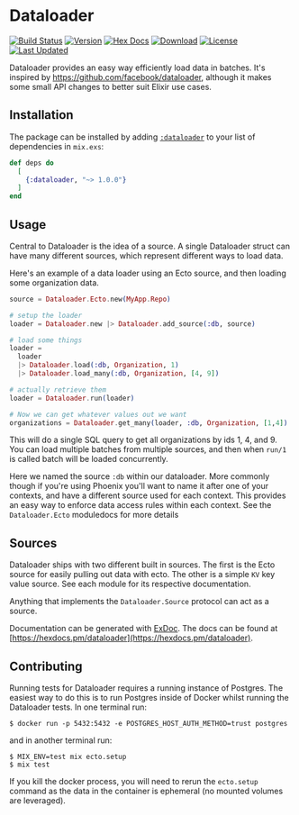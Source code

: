 # Dataloader

[![Build Status](https://img.shields.io/travis/absinthe-graphql/dataloader.svg?style=flat-square)](https://travis-ci.org/absinthe-graphql/dataloader)
[![Version](https://img.shields.io/hexpm/v/dataloader.svg)](https://hex.pm/packages/dataloader)
[![Hex Docs](https://img.shields.io/badge/hex-docs-lightgreen.svg)](https://hexdocs.pm/dataloader/)
[![Download](https://img.shields.io/hexpm/dt/dataloader.svg)](https://hex.pm/packages/dataloader)
[![License](https://img.shields.io/badge/License-MIT-blue.svg)](https://opensource.org/licenses/MIT)
[![Last Updated](https://img.shields.io/github/last-commit/absinthe-graphql/dataloader.svg)](https://github.com/absinthe-graphql/dataloader/commits/master)

Dataloader provides an easy way efficiently load data in batches. It's inspired
by https://github.com/facebook/dataloader, although it makes some small API
changes to better suit Elixir use cases.

## Installation

The package can be installed by adding [`:dataloader`](https://hex.pm/packages/dataloader) to your list of dependencies in `mix.exs`:

```elixir
def deps do
  [
    {:dataloader, "~> 1.0.0"}
  ]
end
```

## Usage

Central to Dataloader is the idea of a source. A single Dataloader struct can
have many different sources, which represent different ways to load data.

Here's an example of a data loader using an Ecto source, and then loading some
organization data.

```elixir
source = Dataloader.Ecto.new(MyApp.Repo)

# setup the loader
loader = Dataloader.new |> Dataloader.add_source(:db, source)

# load some things
loader =
  loader
  |> Dataloader.load(:db, Organization, 1)
  |> Dataloader.load_many(:db, Organization, [4, 9])

# actually retrieve them
loader = Dataloader.run(loader)

# Now we can get whatever values out we want
organizations = Dataloader.get_many(loader, :db, Organization, [1,4])
```

This will do a single SQL query to get all organizations by ids 1, 4, and 9. You
can load multiple batches from multiple sources, and then when `run/1` is called
batch will be loaded concurrently.

Here we named the source `:db` within our dataloader. More commonly though if
you're using Phoenix you'll want to name it after one of your contexts, and have
a different source used for each context. This provides an easy way to enforce
data access rules within each context. See the `Dataloader.Ecto` moduledocs for
more details

## Sources

Dataloader ships with two different built in sources. The first is the Ecto source for easily pulling out data with ecto. The other is a simple `KV` key value source. See each module for its respective documentation.

Anything that implements the `Dataloader.Source` protocol can act as a source.

Documentation can be generated with [ExDoc](https://github.com/elixir-lang/ex_doc). The docs can be found at [https://hexdocs.pm/dataloader](https://hexdocs.pm/dataloader).

## Contributing

Running tests for Dataloader requires a running instance of Postgres. The easiest way to do this is to run Postgres inside of Docker whilst running the Dataloader tests. In one terminal run:

```terminal
$ docker run -p 5432:5432 -e POSTGRES_HOST_AUTH_METHOD=trust postgres
```

and in another terminal run:

```terminal
$ MIX_ENV=test mix ecto.setup
$ mix test
```

If you kill the docker process, you will need to rerun the `ecto.setup` command as the data in the container is ephemeral (no mounted volumes are leveraged).
